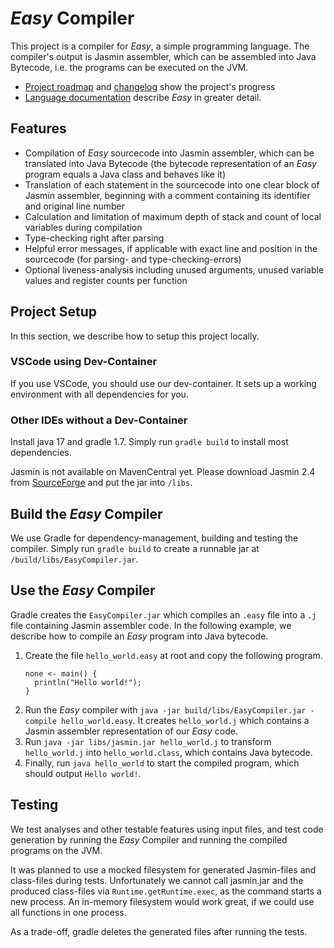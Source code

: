 # _Easy_ Compiler

This project is a compiler for _Easy_, a simple programming language.
The compiler's output is Jasmin assembler, which can be assembled into Java Bytecode, i.e. the programs can be executed on the JVM.

- [Project roadmap](/docs/EasyLanguage.md#roadmap) and [changelog](/docs/Changelog.md) show the project's progress
- [Language documentation](/docs/EasyLanguage.md) describe _Easy_ in greater detail.

## Features

- Compilation of _Easy_ sourcecode into Jasmin assembler, which can be translated into Java Bytecode (the bytecode representation of an _Easy_ program equals a Java class and behaves like it)
- Translation of each statement in the sourcecode into one clear block of Jasmin assembler, beginning with a comment containing its identifier and original line number
- Calculation and limitation of maximum depth of stack and count of local variables during compilation
- Type-checking right after parsing
- Helpful error messages, if applicable with exact line and position in the sourcecode (for parsing- and type-checking-errors)
- Optional liveness-analysis including unused arguments, unused variable values and register counts per function

## Project Setup

In this section, we describe how to setup this project locally.

### VSCode using Dev-Container

If you use VSCode, you should use our dev-container.
It sets up a working environment with all dependencies for you.

### Other IDEs without a Dev-Container

Install java 17 and gradle 1.7.
Simply run `gradle build` to install most dependencies.

Jasmin is not available on MavenCentral yet.
Please download Jasmin 2.4 from [SourceForge](https://sourceforge.net/projects/jasmin/files/jasmin/jasmin-2.4/) and put the jar into `/libs`.

## Build the _Easy_ Compiler

We use Gradle for dependency-management, building and testing the compiler.
Simply run `gradle build` to create a runnable jar at `/build/libs/EasyCompiler.jar`.

## Use the _Easy_ Compiler

Gradle creates the `EasyCompiler.jar` which compiles an `.easy` file into a `.j` file containing Jasmin assembler code.
In the following example, we describe how to compile an _Easy_ program into Java bytecode.

1. Create the file `hello_world.easy` at root and copy the following program.
    ```
    none <- main() {
      println("Hello world!");
    }
    ```
2. Run the _Easy_ compiler with `java -jar build/libs/EasyCompiler.jar -compile hello_world.easy`.
    It creates `hello_world.j` which contains a Jasmin assembler representation of our _Easy_ code.
3. Run `java -jar libs/jasmin.jar hello_world.j` to transform `hello_world.j` into `hello_world.class`, which contains Java bytecode.
4. Finally, run `java hello_world` to start the compiled program, which should output `Hello world!`.

## Testing

We test analyses and other testable features using input files, and test code generation by running the _Easy_ Compiler and running the compiled programs on the JVM.

It was planned to use a mocked filesystem for generated Jasmin-files and class-files during tests.
Unfortunately we cannot call jasmin.jar and the produced class-files via `Runtime.getRuntime.exec`, as the command starts a new process.
An in-memory filesystem would work great, if we could use all functions in one process.

As a trade-off, gradle deletes the generated files after running the tests.
